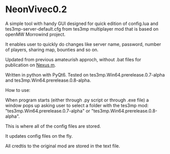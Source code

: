 # NeonVivec0.2
A simple tool with handy GUI designed for quick edition of config.lua and tes3mp-server-default.cfg from tes3mp multiplayer mod that is based on openMW Morrowind project.

It enables user to quickly do changes like server name, password, number of players, sharing map, bounties and so on. 

Updated from previous amateurish approch, without .bat files for publication on [Nexus m](https://www.nexusmods.com). 

Written in python with PyQt6. Tested on tes3mp.Win64.prerelease.0.7-alpha and tes3mp.Win64.prerelease.0.8-alpha.

How to use:

When program starts (either through .py script or through .exe file) a window pops up asking user to select a folder with the tes3mp mod: 
"tes3mp.Win64.prerelease.0.7-alpha" or "tes3mp.Win64.prerelease.0.8-alpha". 

This is where all of the config files are stored. 

It updates config files on the fly.

All credtis to the original mod are stored in the text file.
